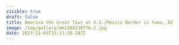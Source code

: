 ```yaml
---
visible: true
draft: false
title: America the Great Tour at U.S./Mexico Border in Yuma, AZ
image: /img/gallery/mm1104230776-2.jpg
date: 2023-11-03T15:11:20.287Z
---
```

